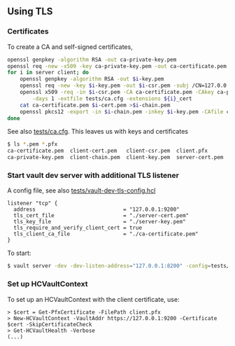 ## Using TLS

### Certificates 

To create a CA and self-signed certificates, 

```bash
openssl genpkey -algorithm RSA -out ca-private-key.pem
openssl req -new -x509 -key ca-private-key.pem -out ca-certificate.pem -days 1 -subj /CN=vault-ca
for i in server client; do
    openssl genpkey -algorithm RSA -out $i-key.pem
    openssl req -new -key $i-key.pem -out $i-csr.pem -subj /CN=127.0.0.1
    openssl x509 -req -in $i-csr.pem -CA ca-certificate.pem -CAkey ca-private-key.pem -CAcreateserial -out $i-cert.pem \
        -days 1 -extfile tests/ca.cfg -extensions ${i}_cert
    cat ca-certificate.pem $i-cert.pem >$i-chain.pem
    openssl pkcs12 -export -in $i-chain.pem -inkey $i-key.pem -CAfile ca-certificate.pem -out $i.pfx -nodes -passout pass:  
done
```
See also [tests/ca.cfg](tests/ca.cfg). This leaves us with keys and certificates

```bash
$ ls *.pem *.pfx
ca-certificate.pem  client-cert.pem   client-csr.pem  client.pfx       server-chain.pem  server-key.pem
ca-private-key.pem  client-chain.pem  client-key.pem  server-cert.pem  server-csr.pem    server.pfx
```

### Start vault dev server with additional TLS listener

A config file, see also [tests/vault-dev-tls-config.hcl](tests/vault-dev-tls-config.hcl)

```hcl
listener "tcp" {
  address                            = "127.0.0.1:9200"
  tls_cert_file                      = "./server-cert.pem"
  tls_key_file                       = "./server-key.pem"
  tls_require_and_verify_client_cert = true
  tls_client_ca_file                 = "./ca-certificate.pem"
}
```

To start:
```bash
$ vault server -dev -dev-listen-address="127.0.0.1:8200" -config=tests/vault-dev-tls-config.hcl -dev-root-token-id root
``` 

### Set up HCVaultContext

To set up an HCVaultContext with the client certificate, use:

```posh
> $cert = Get-PfxCertificate -FilePath client.pfx
> New-HCVaultContext -VaultAddr https://127.0.0.1:9200 -Certificate $cert -SkipCertificateCheck
> Get-HCVaultHealth -Verbose
(...)
```

